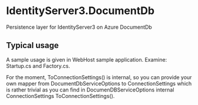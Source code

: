# IdentityServer3.DocumentDb

Persistence layer for IdentityServer3 on Azure DocumentDb

## Typical usage

A sample usage is given in WebHost sample application. Examine: Startup.cs and Factory.cs.

For the moment, ToConnectionSettings() is internal, so you can provide your own mapper from DocumentDbServiceOptions to ConnectionSettings which is rather trivial as you can find in DocumenDBServiceOptions internal ConnectionSettings ToConnectionSettings().
